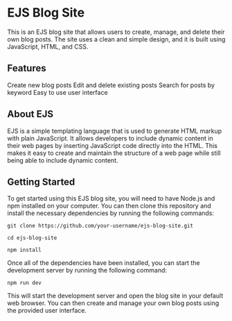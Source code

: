 # EJS Blog Site
This is an EJS blog site that allows users to create, manage, and delete their own blog posts. The site uses a clean and simple design, and it is built using JavaScript, HTML, and CSS.

## Features
Create new blog posts
Edit and delete existing posts
Search for posts by keyword
Easy to use user interface
## About EJS
EJS is a simple templating language that is used to generate HTML markup with plain JavaScript. It allows developers to include dynamic content in their web pages by inserting JavaScript code directly into the HTML. This makes it easy to create and maintain the structure of a web page while still being able to include dynamic content.

## Getting Started
To get started using this EJS blog site, you will need to have Node.js and npm installed on your computer. You can then clone this repository and install the necessary dependencies by running the following commands:

`git clone https://github.com/your-username/ejs-blog-site.git`

`cd ejs-blog-site`

`npm install`

Once all of the dependencies have been installed, you can start the development server by running the following command:

`npm run dev`

This will start the development server and open the blog site in your default web browser. You can then create and manage your own blog posts using the provided user interface.
